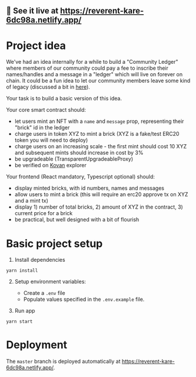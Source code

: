 ## 📣 See it live at https://reverent-kare-6dc98a.netlify.app/

# Project idea

We've had an idea internally for a while to build a "Community Ledger" where members of our community could pay a fee to inscribe their names/handles and a message in a "ledger" which will live on forever on chain. It could be a fun idea to let our community members leave some kind of legacy (discussed a bit in [here](https://gov.xtoken.cafe/t/xp2-xtokenomics-proposal/73)).

Your task is to build a basic version of this idea.

Your core smart contract should:

- let users mint an NFT with a `name` and `message` prop, representing their "brick" id in the ledger
- charge users in token XYZ to mint a brick (XYZ is a fake/test ERC20 token you will need to deploy)
- charge users on an increasing scale - the first mint should cost 10 XYZ and subsequent mints should increase in cost by 3%
- be upgradeable (TransparentUpgradeableProxy)
- be verified on [Kovan](https://kovan.etherscan.io/) explorer

Your frontend (React mandatory, Typescript optional) should:

- display minted bricks, with id numbers, names and messages
- allow users to mint a brick (this will require an erc20 approve tx on XYZ and a mint tx)
- display 1) number of total bricks, 2) amount of XYZ in the contract, 3) current price for a brick
- be practical, but well designed with a bit of flourish

# Basic project setup

1. Install dependencies

```
yarn install
```

2. Setup environment variables:

   - Create a `.env` file
   - Populate values specified in the `.env.example` file.

3. Run app

```
yarn start
```

# Deployment

The `master` branch is deployed automatically at https://reverent-kare-6dc98a.netlify.app/.
